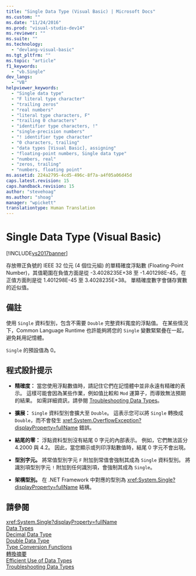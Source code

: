 ```yaml
---
title: "Single Data Type (Visual Basic) | Microsoft Docs"
ms.custom: ""
ms.date: "11/24/2016"
ms.prod: "visual-studio-dev14"
ms.reviewer: ""
ms.suite: ""
ms.technology: 
  - "devlang-visual-basic"
ms.tgt_pltfrm: ""
ms.topic: "article"
f1_keywords: 
  - "vb.Single"
dev_langs: 
  - "VB"
helpviewer_keywords: 
  - "Single data type"
  - "F literal type character"
  - "trailing zeros"
  - "real numbers"
  - "literal type characters, F"
  - "trailing 0 characters"
  - "identifier type characters, !"
  - "single-precision numbers"
  - "! identifier type character"
  - "0 characters, trailing"
  - "data types [Visual Basic], assigning"
  - "floating-point numbers, Single data type"
  - "numbers, real"
  - "zeros, trailing"
  - "numbers, floating point"
ms.assetid: 224a2795-4cd5-496c-8f7a-a4f05a06d45d
caps.latest.revision: 15
caps.handback.revision: 15
author: "stevehoag"
ms.author: "shoag"
manager: "wpickett"
translationtype: Human Translation
---
```

# Single Data Type (Visual Basic)
[!INCLUDE[vs2017banner](../../../csharp/includes/vs2017banner.md)]

存放帶正負號的 IEEE 32 位元 \(4 個位元組\) 的單精確度浮點數 \(Floating\-Point Number\)，其值範圍在負值方面是從 \-3.4028235E\+38 至 \-1.401298E\-45，在正值方面則是從 1.401298E\-45 至 3.4028235E\+38。  單精確度數字會儲存實數的近似值。  
  
## 備註  
 使用 `Single` 資料型別，包含不需要 `Double` 完整資料寬度的浮點值。  在某些情況下，Common Language Runtime 也許能夠將您的 `Single` 變數緊緊疊在一起，避免耗用記憶體。  
  
 `Single` 的預設值為 0。  
  
## 程式設計提示  
  
-   **精確度：** 當您使用浮點數值時，請記住它們在記憶體中並非永遠有精確的表示。  這樣可能會因為某些作業，例如值比較和 `Mod` 運算子，而導致無法預期的結果。  如需詳細資訊，請參閱 [Troubleshooting Data Types](../../../visual-basic/programming-guide/language-features/data-types/troubleshooting-data-types.md)。  
  
-   **擴展：** `Single` 資料型別會擴大至 `Double`。  這表示您可以將 `Single` 轉換成 `Double`，而不會發生 <xref:System.OverflowException?displayProperty=fullName> 錯誤。  
  
-   **結尾的零：** 浮點資料型別沒有結尾 0 字元的內部表示。  例如，它們無法區分 4.2000 與 4.2。  因此，當您顯示或列印浮點數值時，結尾 0 字元不會出現。  
  
-   **型別字元。** 將常值型別字元 `F` 附加到常值會強制其成為 `Single` 資料型別。  將識別項型別字元 `!` 附加到任何識別項，會強制其成為 `Single`。  
  
-   **架構型別。** 在 .NET Framework 中對應的型別為 <xref:System.Single?displayProperty=fullName> 結構。  
  
## 請參閱  
 <xref:System.Single?displayProperty=fullName>   
 [Data Types](../../../visual-basic/language-reference/data-types/data-type-summary.md)   
 [Decimal Data Type](../../../visual-basic/language-reference/data-types/decimal-data-type.md)   
 [Double Data Type](../../../visual-basic/language-reference/data-types/double-data-type.md)   
 [Type Conversion Functions](../../../visual-basic/language-reference/functions/type-conversion-functions.md)   
 [轉換摘要](../../../visual-basic/language-reference/keywords/conversion-summary.md)   
 [Efficient Use of Data Types](../../../visual-basic/programming-guide/language-features/data-types/efficient-use-of-data-types.md)   
 [Troubleshooting Data Types](../../../visual-basic/programming-guide/language-features/data-types/troubleshooting-data-types.md)